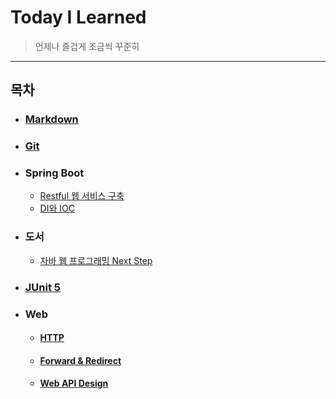# Today I Learned

> 언제나 즐겁게 조금씩 꾸준히

---

## 목차

- ### [Markdown](./Markdown/markdown.md)
- ### [Git](./Git/git.md)
- ### Spring Boot
  - [Restful 웹 서비스 구축](./SpringBoot/rest-service.md)
  - [DI와 IOC](./SpringBoot/di-ioc.md)
- ### 도서
  - [자바 웹 프로그래밍 Next Step](./Books/jwp-book)
- ### [JUnit 5](./JUnit5)
- ### Web
  - #### [HTTP](./Web/HTTP)
  - #### [Forward & Redirect](./Web/forward-redirect.md)
  - #### [Web API Design](./Web/Web-API-Design)